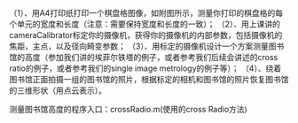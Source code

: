 （1）、用A4打印纸打印一个棋盘格图像，如附图所示，测量你打印的棋盘格的每个单元的宽度和长度（注意：需要保持宽度和长度的一致）；
（2）、用上课讲的cameraCalibrator标定你的摄像机，获得你的摄像机的内部参数，包括摄像机的焦距，主点，以及径向畸变参数；
（3）、用标定的摄像机设计一个方案测量图书馆的高度（参加我们讲的埃菲尔铁塔的例子，或者参考我们后续会讲述的cross ratio的例子，或者参考我们的single image metrology的例子等）；
（4）、绕着图书馆正面拍摄一组的图书馆的照片，根据标定的相机和图书馆的照片恢复图书馆的三维形状（用点云表示）。


测量图书馆高度的程序入口：crossRadio.m(使用的cross Radio方法)